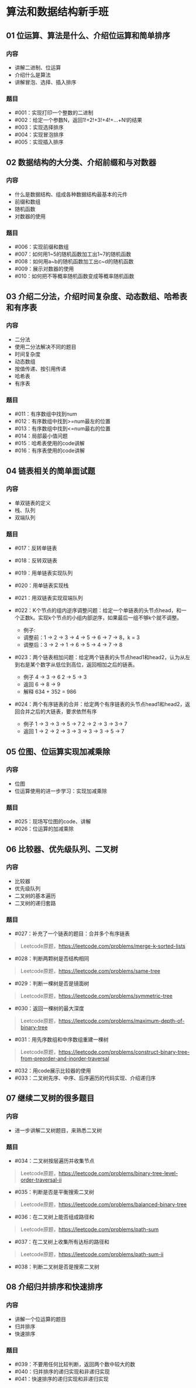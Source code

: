 # 算法和数据结构新手班

## 01 位运算、算法是什么、介绍位运算和简单排序

### 内容

- 讲解二进制、位运算
- 介绍什么是算法
- 讲解冒泡、选择、插入排序

### 题目

- #001：实现打印一个整数的二进制
- #002：给定一个参数N，返回1!+2!+3!+4!+…+N!的结果
- #003：实现选择排序
- #004：实现冒泡排序
- #005：实现插入排序

## 02 数据结构的大分类、介绍前缀和与对数器

### 内容

- 什么是数据结构、组成各种数据结构最基本的元件
- 前缀和数组
- 随机函数
- 对数器的使用

### 题目

- #006：实现前缀和数组
- #007：如何用1~5的随机函数加工出1~7的随机函数
- #008：如何用a~b的随机函数加工出c~d的随机函数
- #009：展示对数器的使用
- #010：如何把不等概率随机函数变成等概率随机函数

## 03 介绍二分法，介绍时间复杂度、动态数组、哈希表和有序表

### 内容

- 二分法
- 使用二分法解决不同的题目
- 时间复杂度
- 动态数组
- 按值传递、按引用传递
- 哈希表
- 有序表

### 题目

- #011：有序数组中找到num
- #012：有序数组中找到>=num最左的位置
- #013：有序数组中找到<=num最右的位置
- #014：局部最小值问题
- #015：哈希表使用的code讲解
- #016：有序表使用的code讲解

## 04 链表相关的简单面试题

### 内容

- 单双链表的定义
- 栈、队列
- 双端队列

### 题目

- #017：反转单链表

- #018：反转双链表

- #019：用单链表实现队列

- #020：用单链表实现栈

- #021：用双链表实现双端队列

- #022：K个节点的组内逆序调整问题：给定一个单链表的头节点head，和一个正数k。实现k个节点的小组内部逆序，如果最后一组不够k个就不调整。
  - 例子:
  - 调整前：1 -> 2 -> 3 -> 4 -> 5 -> 6 -> 7 -> 8，k = 3
  - 调整后：3 -> 2 -> 1 -> 6 -> 5 -> 4 -> 7 -> 8

- #023：两个链表相加问题：给定两个链表的头节点head1和head2，认为从左到右是某个数字从低位到高位，返回相加之后的链表。
  - 例子     4 -> 3 -> 6        2 -> 5 -> 3
  - 返回     6 -> 8 -> 9
  - 解释     634 + 352 = 986

- #024：两个有序链表的合并：给定两个有序链表的头节点head1和head2，返回合并之后的大链表，要求依然有序
  - 例子     1 -> 3 -> 3 -> 5 -> 7   2 -> 2 -> 3 -> 3-> 7
  - 返回     1 -> 2 -> 2 -> 3 -> 3 -> 3 -> 3 -> 5 -> 7

## 05 位图、位运算实现加减乘除

### 内容

- 位图
- 位运算使用的进一步学习：实现加减乘除

### 题目

- #025：现场写位图的code、讲解
- #026：位运算的加减乘除

## 06 比较器、优先级队列、二叉树

### 内容

- 比较器
- 优先级队列
- 二叉树的基本遍历
- 二叉树的递归套路

### 题目

- #027：补充了一个链表的题目：合并多个有序链表

> Leetcode原题，<https://leetcode.com/problems/merge-k-sorted-lists>

- #028：判断两颗树是否结构相同

> Leetcode原题，<https://leetcode.com/problems/same-tree>

- #029：判断一棵树是否是镜面树

>Leetcode原题，<https://leetcode.com/problems/symmetric-tree>

- #030：返回一棵树的最大深度

> Leetcode原题，<https://leetcode.com/problems/maximum-depth-of-binary-tree>

- #031：用先序数组和中序数组重建一棵树

> Leetcode原题，<https://leetcode.com/problems/construct-binary-tree-from-preorder-and-inorder-traversal>

- #032：用code展示比较器的使用
- #033：二叉树先序、中序、后序遍历的代码实现、介绍递归序

## 07 继续二叉树的很多题目

### 内容

- 进一步讲解二叉树题目，来熟悉二叉树

### 题目

- #034：二叉树按层遍历并收集节点

> Leetcode原题，<https://leetcode.com/problems/binary-tree-level-order-traversal-ii>

- #035：判断是否是平衡搜索二叉树

> Leetcode原题，<https://leetcode.com/problems/balanced-binary-tree>

- #036：在二叉树上能否组成路径和

> Leetcode原题，<https://leetcode.com/problems/path-sum>

- #037：在二叉树上收集所有达标的路径和

> Leetcode原题，<https://leetcode.com/problems/path-sum-ii>

- #038：判断二叉树是否是搜索二叉树

## 08 介绍归并排序和快速排序

### 内容

- 讲解一个位运算的题目
- 归并排序
- 快速排序

### 题目

- #039：不要用任何比较判断，返回两个数中较大的数
- #040：归并排序的递归实现和非递归实现
- #041：快速排序的递归实现和非递归实现
